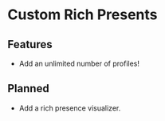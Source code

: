 # Custom Rich Presents

## Features
- Add an unlimited number of profiles!

## Planned
<!-- https://discord.com/developers/applications/921125847782543391/rich-presence/visualizer -->
- Add a rich presence visualizer.
